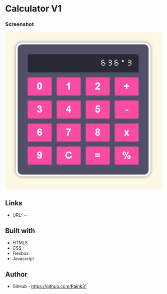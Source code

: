 # Calculator V1

### Screenshot
![screenshot](desktop.png)

## Links

- URL: --

## Built with

- HTML5
- CSS
- Flexbox
- Javascript


## Author

- GitHub - https://github.com/Raink31
